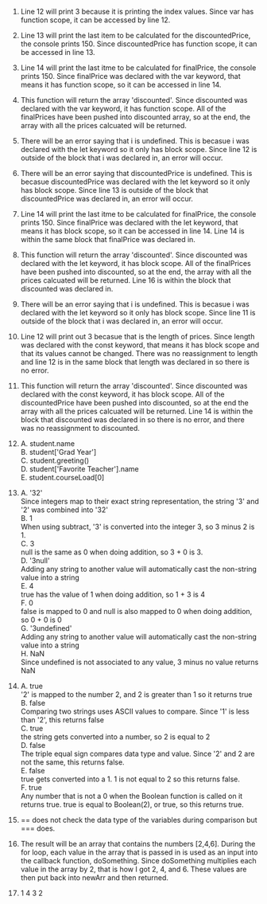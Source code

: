 1. Line 12 will print 3 because it is printing the index values. Since var has function scope, it can be accessed by line 12.
   
2. Line 13 will print the last item to be calculated for the discountedPrice, the console prints 150. Since discountedPrice has function scope, it can be accessed in line 13.
   
3. Line 14 will print the last itme to be calculated for finalPrice, the console prints 150. Since finalPrice was declared with the var keyword, that means it has function scope, so it can be accessed in line 14.
   
4. This function will return the array 'discounted'. Since discounted was declared with the var keyword, it has function scope. All of the finalPrices have been pushed into discounted array, so at the end, the array with all the prices calcuated will be returned.
   
5. There will be an error saying that i is undefined. This is becasue i was declared with the let keyword so it only has block scope. Since line 12 is outside of the block that i was declared in, an error will occur.
   
6. There will be an error saying that discountedPrice is undefined. This is becasue discountedPrice was declared with the let keyword so it only has block scope. Since line 13 is outside of the block that discountedPrice was declared in, an error will occur.
   
7. Line 14 will print the last itme to be calculated for finalPrice, the console prints 150. Since finalPrice was declared with the let keyword, that means it has block scope, so it can be accessed in line 14. Line 14 is within the same block that finalPrice was declared in.
   
8. This function will return the array 'discounted'. Since discounted was declared with the let keyword, it has block scope. All of the finalPrices have been pushed into discounted, so at the end, the array with all the prices calcuated will be returned. Line 16 is within the block that discounted was declared in.

9.  There will be an error saying that i is undefined. This is becasue i was declared with the let keyword so it only has block scope. Since line 11 is outside of the block that i was declared in, an error will occur.
    
10. Line 12 will print out 3 becasue that is the length of prices. Since length was declared with the const keyword, that means it has block scope and that its values cannot be changed. There was no reassignment to length and line 12 is in the same block that length was declared in so there is no error.
    
11. This function will return the array 'discounted'. Since discounted was declared with the const keyword, it has block scope. All of the discountedPrice have been pushed into discounted, so at the end the array with all the prices calcuated will be returned. Line 14 is within the block that discounted was declared in so there is no error, and there was no reassignment to discounted.
    
12. 
    A. student.name<br />
    B. student['Grad Year']<br />
    C. student.greeting()<br />
    D. student['Favorite Teacher'].name<br />
    E. student.courseLoad[0]

13. 
    A. '32' <br />
        Since integers map to their exact string representation, the string '3' and '2' was combined into '32'<br />
    B. 1 <br />
        When using subtract, '3' is converted into the integer 3, so 3 minus 2 is 1.<br />
    C. 3 <br />
        null is the same as 0 when doing addition, so 3 + 0 is 3.<br />
    D. '3null' <br />
        Adding any string to another value will automatically cast the non-string value into a string<br />
    E. 4 <br />
        true has the value of 1 when doing addition, so 1 + 3 is 4<br />
    F. 0 <br />
        false is mapped to 0 and null is also mapped to 0 when doing addition, so 0 + 0 is 0<br />
    G. '3undefined' <br />
        Adding any string to another value will automatically cast the non-string value into a string<br />
    H. NaN <br />
        Since undefined is not associated to any value, 3 minus no value returns NaN

14. 
    A. true <br />
        '2' is mapped to the number 2, and 2 is greater than 1 so it returns true<br />
    B. false <br />
        Comparing two strings uses ASCII values to compare. Since '1' is less than '2', this returns false<br />
    C. true <br />
        the string gets converted into a number, so 2 is equal to 2<br />
    D. false <br />
        The triple equal sign compares data type and value. Since '2' and 2 are not the same, this returns false.<br />
    E. false <br />
        true gets converted into a 1. 1 is not equal to 2 so this returns false.<br />
    F. true <br />
        Any number that is not a 0 when the Boolean function is called on it returns true. true is equal to Boolean(2), or true, so this returns true.

15. == does not check the data type of the variables during comparison but === does.

17. The result will be an array that contains the numbers [2,4,6]. During the for loop, each value in the array that is passed in is used as an input into the callback function, doSomething. Since doSomething multiplies each value in the array by 2, that is how I got 2, 4, and 6. These values are then put back into newArr and then returned.

19. 1
    4
    3
    2